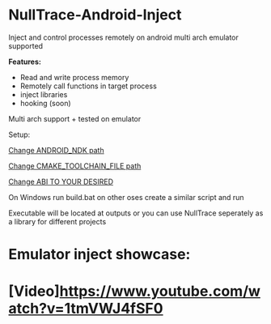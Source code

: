 # NullTrace-Android-Inject
Inject and control processes remotely on android multi arch emulator supported

**Features:**
- Read and write process memory
- Remotely call functions in target process
- inject libraries
- hooking (soon)

Multi arch support + tested on emulator 

Setup:

[Change ANDROID_NDK path](./NullInject/CMakeLists.txt)

[Change CMAKE_TOOLCHAIN_FILE path](./NullInject/CMakeLists.txt)

[Change ABI TO YOUR DESIRED](./NullInject/CMakeLists.txt)

On Windows run build.bat on other oses create a similar script and run

Executable will be located at outputs or you can use NullTrace seperately as a library for different projects

# Emulator inject showcase:
# [Video]https://www.youtube.com/watch?v=1tmVWJ4fSF0
